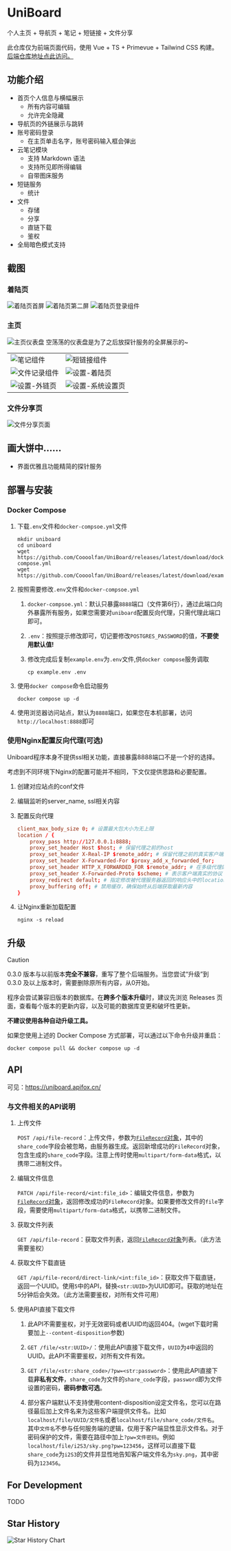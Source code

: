 # UniBoard

个人主页 + 导航页 + 笔记 + 短链接 + 文件分享

此仓库仅为前端页面代码，使用 Vue + TS + Primevue + Tailwind CSS 构建。[后端仓库地址点此访问。](https://github.com/Coooolfan/UniBoard-Service)

## 功能介绍

- 首页个人信息与横幅展示
    - 所有内容可编辑
    - 允许完全隐藏
- 导航页的外链展示与跳转
- 账号密码登录
    - 在主页单击名字，账号密码输入框会弹出
- 云笔记模块
    - 支持 Markdown 语法
    - 支持所见即所得编辑
    - 自带图床服务
- 短链服务
    - 统计
- 文件
    - 存储
    - 分享
    - 直链下载
    - 鉴权
- 全局暗色模式支持

## 截图

### 着陆页

![着陆页首屏](img/LandingPage1.webp)
![着陆页第二屏](img/LandingPage2.webp)
![着陆页登录组件](img/login.webp)

### 主页

![主页仪表盘](img/HomePage0.webp)
空荡荡的仪表盘是为了之后放探针服务的全屏展示的~

<table>
    <tr>
        <td><img src="img/dashboard/note.webp" alt="笔记组件"></td>
        <td><img src="img/dashboard/short-url.webp" alt="短链接组件"></td>
    </tr>
    <tr>
        <td><img src="img/dashboard/file-record.webp" alt="文件记录组件"></td>
        <td><img src="img/dashboard/landing-setting.webp" alt="设置-着陆页"></td>
    </tr>
    <tr>
        <td><img src="img/dashboard/hyper-link.webp" alt="设置-外链页"></td>
        <td><img src="img/dashboard/system-setting.webp" alt="设置-系统设置页"></td>
    </tr>
</table>


### 文件分享页

![文件分享页面](img/FileSharePage.webp)

## 画大饼中……

- 界面优雅且功能精简的探针服务

## 部署与安装

### Docker Compose

1. 下载`.env`文件和`docker-compsoe.yml`文件

    ```shell
    mkdir uniboard
    cd uniboard
    wget https://github.com/Coooolfan/UniBoard/releases/latest/download/docker-compose.yml
    wget https://github.com/Coooolfan/UniBoard/releases/latest/download/example.env
    ```

2. 按照需要修改`.env`文件和`docker-compsoe.yml`

    1. `docker-compsoe.yml`：默认只暴露`8888`端口（文件第6行），通过此端口向外暴露所有服务，如果您需要对`uniboard`配置反向代理，只需代理此端口即可。
    2. `.env`：按照提示修改即可，切记要修改`POSTGRES_PASSWORD`的值，**不要使用默认值!**
    3. 修改完成后复制`example.env`为`.env`文件,供`docker compose`服务调取

        ```shell
        cp example.env .env
        ```

3. 使用`docker compose`命令启动服务

    ```shell
    docker compose up -d
    ```

4. 使用浏览器访问站点，默认为`8888`端口，如果您在本机部署，访问`http://localhost:8888`即可

### 使用Nginx配置反向代理(可选)

Uniboard程序本身不提供ssl相关功能，直接暴露8888端口不是一个好的选择。

考虑到不同环境下Nginx的配置可能并不相同，下文仅提供思路和必要配置。

1. 创建对应站点的conf文件

2. 编辑监听的server_name, ssl相关内容

3. 配置反向代理

    ```conf
    client_max_body_size 0; # 设置最大包大小为无上限
    location / {
        proxy_pass http://127.0.0.1:8888;
        proxy_set_header Host $host; # 保留代理之前的host
        proxy_set_header X-Real-IP $remote_addr; # 保留代理之前的真实客户端ip
        proxy_set_header X-Forwarded-For $proxy_add_x_forwarded_for;
        proxy_set_header HTTP_X_FORWARDED_FOR $remote_addr; # 在多级代理的情况下，记录每次代理之前的客户端真实ip
        proxy_set_header X-Forwarded-Proto $scheme; # 表示客户端真实的协议（http还是https）
        proxy_redirect default; # 指定修改被代理服务器返回的响应头中的location头域跟refresh头域数值
        proxy_buffering off; # 禁用缓存，确保始终从后端获取最新内容
    }
    ```

4. 让Nginx重新加载配置

    ```shell
    nginx -s reload
    ```

## 升级

> [!CAUTION]
> 0.3.0 版本与以前版本**完全不兼容**，重写了整个后端服务。当您尝试“升级”到 0.3.0 及以上版本时，需要删除原所有内容，从0开始。

程序会尝试兼容旧版本的数据库。在**跨多个版本升级**时，建议先浏览 Releases 页面，查看每个版本的更新内容，以及可能的数据库变更和破坏性更新。

**不建议使用各种自动升级工具。**

如果您使用上述的 Docker Compose 方式部署，可以通过以下命令升级并重启：

```shell
docker compose pull && docker compose up -d
```

## API

可见：<https://uniboard.apifox.cn/>

### 与文件相关的API说明

1. 上传文件

    `POST /api/file-record`：上传文件，参数为[`FileRecord`对象](https://github.com/Coooolfan/UniBoard-Service/blob/main/src/main/kotlin/com/coooolfan/uniboard/model/FileRecord.kt)，其中的`share_code`字段会被忽略，由服务器生成。返回新增成功的`FileRecord`对象，包含生成的`share_code`字段。注意上传时使用`multipart/form-data`格式，以携带二进制文件。

1. 编辑文件信息

    `PATCH /api/file-record/<int:file_id>`：编辑文件信息，参数为[`FileRecord`对象](https://github.com/Coooolfan/UniBoard-Service/blob/main/src/main/kotlin/com/coooolfan/uniboard/model/FileRecord.kt)，返回修改成功的`FileRecord`对象。如果要修改文件的`file`字段，需要使用`multipart/form-data`格式，以携带二进制文件。

2. 获取文件列表

    `GET /api/file-record`：获取文件列表，返回[`FileRecord`对象](https://github.com/Coooolfan/UniBoard-Service/blob/main/src/main/kotlin/com/coooolfan/uniboard/model/FileRecord.kt)列表。（此方法需要鉴权）

3. 获取文件下载直链

    `GET /api/file-record/direct-link/<int:file_id>`：获取文件下载直链，返回一个UUID。使用`5`中的API，替换`<str:UUID>`为UUID即可。获取的地址在5分钟后会失效。（此方法需要鉴权，对所有文件可用）

4. 使用API直接下载文件

    1. 此API不需要鉴权，对于无效密码或者UUID均返回404。(wget下载时需要加上`--content-disposition`参数)

    2. `GET /file/<str:UUID>/`：使用此API直接下载文件，`UUID`为`4`中返回的UUID。此API不需要鉴权，对所有文件有效。
 
    3. `GET /file/<str:share_code>/?pw=<str:password>`：使用此API直接下载**非私有文件**，`share_code`为文件的`share_code`字段，`password`即为文件设置的密码，**密码参数可选**。
   
    4. 部分客户端默认不支持使用content-disposition设定文件名，您可以在路径最后加上文件名来为这些客户端提供文件名。比如`localhost/file/UUID/文件名`或者`localhost/file/share_code/文件名`。其中`文件名`不参与任何服务端的逻辑，仅用于客户端显性显示文件名。对于密码保护的文件，需要在路径中加上`?pw=文件密码`。例如`localhost/file/i2S3/sky.png?pw=123456`，这样可以直接下载`share_code`为`i2S3`的文件并显性地告知客户端文件名为`sky.png`，其中密码为`123456`。

## For Development

TODO

## Star History

<picture>
  <source
    media="(prefers-color-scheme: dark)"
    srcset="
      https://api.star-history.com/svg?repos=star-history/star-history&type=Date&theme=dark
    "
  />
  <source
    media="(prefers-color-scheme: light)"
    srcset="
      https://api.star-history.com/svg?repos=star-history/star-history&type=Date
    "
  />
  <img
    alt="Star History Chart"
    src="https://api.star-history.com/svg?repos=star-history/star-history&type=Date"
  />
</picture>
